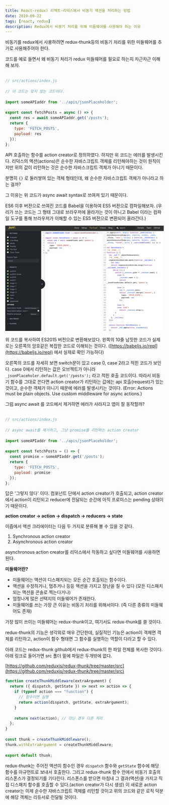 ```yaml
---
title: React-redux) 리액트-리덕스에서 비동기 액션을 처리하는 방법
date: 2019-09-22
tags: [react, redux]
description: Redux에서 비동기 처리를 위해 미들웨어를 사용해야 하는 이유
---
```


비동기를 redux에서 사용하려면 redux-thunk등의 비동기 처리를 위한 미들웨어를 추가로 사용해주어야 한다.

코드를 예로 들면서 왜 비동기 처리가 redux 미들웨어를 필요로 하는지 차근차근 이해해 보자.

```javascript

// src/actions/index.js

// 이 코드는 맞지 않는 코드이다.

import someAPIaddr from '../apis/jsonPlaceholder';

export const fetchPosts = async () => {
  const res = await someAPIaddr.get('/posts');
  return {
    type: 'FETCH_POSTS',
    payload: res
  });
};
```

API 호출하는 함수를 action creator로 정의하였다. 하지만 위 코드는 에러를 발생시킨다. 리덕스의 액션(actions)은 순수한 자바스크립트 객체를 리턴해야하는 것이 원칙이지만 위의 값이 리턴하는 것은 순수한 자바스크립트 객체가 아니기 때문이다.

분명히 `{}` 로 둘러쌓여 있는 객체 형태인데, 왜 순수한 자바스크립트 객체가 아니라고 하는 걸까?

그 이유는 위 코드가 async await syntax로 쓰여져 있기 때문이다.

ES6 이후 버젼으로 쓰여진 코드를 Babel을 이용하여 ES5 버젼으로 컴파일해보자. (우리가 쓰는 코드는 그 형태 그대로 브라우저에 올라가는 것이 아니고 Babel 이라는 컴파일 도구를 통해 브라우저가 이해할 수 있는 ES5 버젼으로 변환되어 올라간다.)

<p align="center"><img src="../../static/media/blog/babel.png" alt=""/></p>

위 코드를 복사하여 ES2015 버전으로 변환해보았다. 왼쪽의 10줄 남짓한 코드가 실제로는 오른쪽의 암호같은 복잡한 코드로 이해되는 것이다. ([https://babeljs.io/repl](https://babeljs.io/repl) 에서 실제로 확인 가능하다)

오른쪽의 코드를 자세히 보면 switch문이 있고 case 0, case 2라고 적힌 코드가 보인다. case 0에서 리턴하는 값은 오브젝트가 아니라 `_jsonPlaceholer.default.get('/posts');` 라고 적힌 호출 코드이다. 따라서 비동기 함수를 그대로 쓴다면 action creator가 리턴하는 값에는 api 호출(request)가 있는 것이고, 순수한 객체가 아니기 때문에 에러를 발생시키는 것이다. (Error: Actions must be plain objects. Use custom middleware for async actions.)

그럼 async await 를 코드에서 제거하면 에러가 사라지고 앱이 잘 동작할까?

```javascript

// src/actions/index.js

// async await를 제거하고, 그냥 promise를 리턴하는 action creator

import someAPIaddr from '../apis/jsonPlaceholder';

export const fetchPosts = () => {
  const promise = someAPIaddr.get('/posts');
  return {
    type: 'FETCH_POSTS',
    payload: promise
  });
};
```

답은 '그렇지 않다' 이다. 컴포넌트 단에서 action creator가 호출되고, action creator에서 action이 리턴되고 reducer에 전달되는 순간에 아직 프로미스는 pending 상태이기 때문이다.

**action creator → action → dispatch → reducers → state**

이즘에서 액션 크리에이터는 다음 두 가지로 분류해 볼 수 있을 것 같다.

1. Synchronous action creator
2. Asynchronous action creator

asynchronous action creator를 리덕스에서 작동하고 싶다면 미들웨어를 사용하면 된다.

**미들웨어란?**

- 미들웨어는 액션이 디스패치되는 모든 순간 호출되는 함수이다.
- 액션을 수정하거나, 멈추거나 등등 액션을 가지고 장난을 칠 수 있다 (모든 디스패치되는 액션을 콘솔로 찍는다거나)
- 엄청나게 많은 선택지의 미들웨어가 존재한다.
- 미들웨어를 쓰는 가장 큰 이유는 비동기 처리를 위해서이다. (즉 다른 종류의 미들웨어도 존재)

가장 많이 쓰이는 미들웨어는 redux-thunk이고, 여기서도 redux-thunk를 쓸 것이다.

redux-thunk의 기능은 생각외로 매우 간단한데, 실질적인 기능은 action이 객체면 객체를 리턴하고, action이 함수 형태면 그 함수를 실행하는 역할이 다라고 할 수 있다.

아래 코드는 redux-thunk github에서 redux-thunk의 한 파일 전체를 복사한 것이다. 아래 링크로 들어가면 src 폴더 밑에 파일은 두개밖에 없다.

[https://github.com/reduxjs/redux-thunk/tree/master/src](https://github.com/reduxjs/redux-thunk/tree/master/src)

```javascript
function createThunkMiddleware(extraArgument) {
  return ({ dispatch, getState }) => next => action => {
    if (typeof action === "function") {
      // 함수이면 실행
      return action(dispatch, getState, extraArgument);
    }

    return next(action); // 아닌 경우 다른 처리
  };
}

const thunk = createThunkMiddleware();
thunk.withExtraArgument = createThunkMiddleware;

export default thunk;
```

redux-thunk는 주어진 액션이 함수인 경우 `dispatch` 함수와 `getState` 함수에 해당 함수를 아규먼트로 보내서 호출한다. 그리고 redux-thunk 함수 안에서 비동기 호출의 리스폰스가 결정되기를 기다린다. 리스폰스를 받으면 마침내 그 결과(액션)을 가지고 직접 디스패치 함수를 호출할 수 있다.(action creator가 다시 생성) 이 새로운 action creator는 이제 순수한 자바스크립트 객체를 리턴할 것이고 위의 코드와 같은 로직 덕분에 해당 객체는 리듀서로 전달될 것이다.
